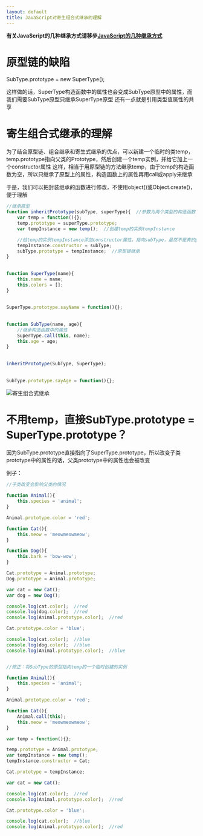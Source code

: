 ```yaml
---
layout: default
title: JavaScript对寄生组合式继承的理解
---
```


**有关JavaScript的几种继承方式请移步[JavaScript的几种继承方式][]**

# 原型链的缺陷

SubType.prototype = new SuperType();

这样做的话，SuperType构造函数中的属性也会变成SubType原型中的属性，而我们需要SubType原型只继承SuperType原型
还有一点就是引用类型值属性的共享

# 寄生组合式继承的理解

为了结合原型链、组合继承和寄生式继承的优点，可以新建一个临时的类temp，temp.prototype指向父类的Prototype，然后创建一个temp实例，并给它加上一个constructor属性
这样，相当于用原型链的方法继承temp，由于temp的构造函数为空，所以只继承了原型上的属性，构造函数上的属性再用call或apply来继承

于是，我们可以把封装继承的函数进行修改，不使用object()或Object.create()，便于理解

```javascript
//继承原型
function inheritPrototype(subType, superType){  //参数为两个类型的构造函数  
    var temp = function(){};
    temp.prototype = superType.prototype;
    var tempInstance = new temp();  //创建temp的实例tempInstance

    //给temp的实例tempInstance添加constructor属性，指向subType，虽然不是真的prototype.constructor，但是用来实现继承的效果是我们想要的
    tempInstance.constructor = subType;
    subType.prototype = tempInstance;  //原型链继承
}  
  
  
function SuperType(name){  
    this.name = name;  
    this.colors = [];  
}  
  
  
SuperType.prototype.sayName = function(){};  
  
  
function SubType(name, age){
	//继承构造函数中的属性  
    SuperType.call(this, name);  
    this.age = age;  
}  
  
  
inheritPrototype(SubType, SuperType);  
  
  
SubType.prototype.sayAge = function(){};
```

![寄生组合式继承](http://img.blog.csdn.net/20160811133914557)


# 不用temp，直接SubType.prototype = SuperType.prototype？

因为SubType.prototype直接指向了SuperType.prototype，所以改变子类prototype中的属性的话，父类prototype中的属性也会被改变

例子：

```javascript
//子类改变会影响父类的情况

function Animal(){
	this.species = 'animal';
}

Animal.prototype.color = 'red';

function Cat(){
	this.meow = 'meowmeowmeow';
}

function Dog(){
	this.bark = 'bow-wow';
}

Cat.prototype = Animal.prototype;
Dog.prototype = Animal.prototype;

var cat = new Cat();
var dog = new Dog();

console.log(cat.color);  //red
console.log(dog.color);  //red
console.log(Animal.prototype.color);  //red

Cat.prototype.color = 'blue';

console.log(cat.color);  //blue
console.log(dog.color);  //blue
console.log(Animal.prototype.color);  //blue


//修正：将SubType的原型指向temp的一个临时创建的实例

function Animal(){
	this.species = 'animal';
}

Animal.prototype.color = 'red';

function Cat(){
	Animal.call(this);
	this.meow = 'meowmeowmeow';
}

var temp = function(){};

temp.prototype = Animal.prototype;
var tempInstance = new temp();
tempInstance.constructor = Cat;

Cat.prototype = tempInstance;

var cat = new Cat();

console.log(cat.color);  //red
console.log(Animal.prototype.color);  //red

Cat.prototype.color = 'blue';

console.log(cat.color);  //blue
console.log(Animal.prototype.color);  //red
```


[JavaScript的几种继承方式]: http://blog.csdn.net/azureternite/article/details/51916673